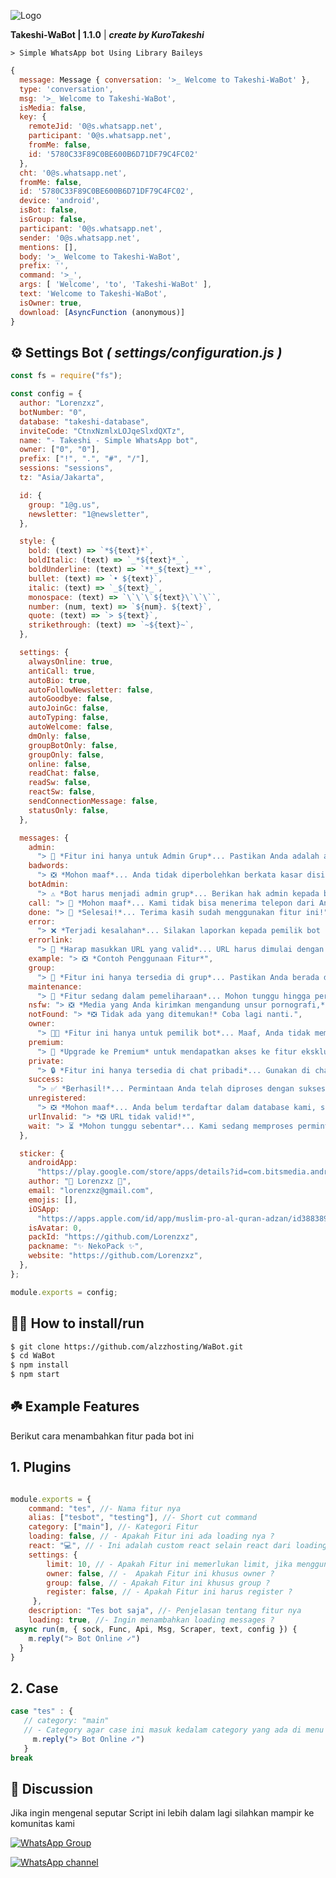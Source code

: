 ![Logo](https://files.catbox.moe/45rmzn.jpg)

**Takeshi-WaBot | 1.1.0** | ***create by KuroTakeshi***


```> Simple WhatsApp bot Using Library Baileys```

```javascript
{
  message: Message { conversation: '>_ Welcome to Takeshi-WaBot' },
  type: 'conversation',
  msg: '>_ Welcome to Takeshi-WaBot',
  isMedia: false,
  key: {
    remoteJid: '0@s.whatsapp.net',
    participant: '0@s.whatsapp.net',
    fromMe: false,
    id: '5780C33F89C0BE600B6D71DF79C4FC02'
  },
  cht: '0@s.whatsapp.net',
  fromMe: false,
  id: '5780C33F89C0BE600B6D71DF79C4FC02',
  device: 'android',
  isBot: false,
  isGroup: false,
  participant: '0@s.whatsapp.net',
  sender: '0@s.whatsapp.net',
  mentions: [],
  body: '>_ Welcome to Takeshi-WaBot',
  prefix: '',
  command: '>_',
  args: [ 'Welcome', 'to', 'Takeshi-WaBot' ],
  text: 'Welcome to Takeshi-WaBot',
  isOwner: true,
  download: [AsyncFunction (anonymous)]
}
```
## ⚙️ Settings Bot ***( settings/configuration.js )***

```javascript
const fs = require("fs");

const config = {
  author: "Lorenzxz",
  botNumber: "0",
  database: "takeshi-database",
  inviteCode: "CtnxNzmlxLOJqeSlxdQXTz",
  name: "- Takeshi - Simple WhatsApp bot",
  owner: ["0", "0"],
  prefix: ["!", ".", "#", "/"],
  sessions: "sessions",
  tz: "Asia/Jakarta",

  id: {
    group: "1@g.us",
    newsletter: "1@newsletter",
  },

  style: {
    bold: (text) => `*${text}*`,
    boldItalic: (text) => `_*${text}*_`,
    boldUnderline: (text) => `**_${text}_**`,
    bullet: (text) => `• ${text}`,
    italic: (text) => `_${text}_`,
    monospace: (text) => `\`\`\`${text}\`\`\``,
    number: (num, text) => `${num}. ${text}`,
    quote: (text) => `> ${text}`,
    strikethrough: (text) => `~${text}~`,
  },

  settings: {
    alwaysOnline: true,
    antiCall: true,
    autoBio: true,
    autoFollowNewsletter: false,
    autoGoodbye: false,
    autoJoinGc: false,
    autoTyping: false,
    autoWelcome: false,
    dmOnly: false,
    groupBotOnly: false,
    groupOnly: false,
    online: false,
    readChat: false,
    readSw: false,
    reactSw: false,
    sendConnectionMessage: false,
    statusOnly: false,
  },

  messages: {
    admin:
      "> 👮 *Fitur ini hanya untuk Admin Grup*... Pastikan Anda adalah admin untuk menggunakannya.",
    badwords:
      "> ❎ *Mohon maaf*... Anda tidak diperbolehkan berkata kasar disini, saya akan menghapus pesan anda",
    botAdmin:
      "> ⚠️ *Bot harus menjadi admin grup*... Berikan hak admin kepada bot untuk menggunakan fitur ini.",
    call: "> 🚫 *Mohon maaf*... Kami tidak bisa menerima telepon dari Anda, anti call aktif!",
    done: "> 🎉 *Selesai!*... Terima kasih sudah menggunakan fitur ini!",
    error:
      "> ❌ *Terjadi kesalahan*... Silakan laporkan kepada pemilik bot untuk diperbaiki.",
    errorlink:
      "> 🔗 *Harap masukkan URL yang valid*... URL harus dimulai dengan 'https://'.",
    example: "> ❎ *Contoh Penggunaan Fitur*",
    group:
      "> 👥 *Fitur ini hanya tersedia di grup*... Pastikan Anda berada di grup WhatsApp untuk mengakses fitur ini.",
    maintenance:
      "> 🚧 *Fitur sedang dalam pemeliharaan*... Mohon tunggu hingga perbaikan selesai.",
    nsfw: "> ❎ *Media yang Anda kirimkan mengandung unsur pornografi,* kami akan menghapus-nya.",
    notFound: "> *❎ Tidak ada yang ditemukan!* Coba lagi nanti.",
    owner:
      "> 🧑‍💻 *Fitur ini hanya untuk pemilik bot*... Maaf, Anda tidak memiliki akses ke fitur ini.",
    premium:
      "> 🥇 *Upgrade ke Premium* untuk mendapatkan akses ke fitur eksklusif, murah dan cepat! Hubungi admin untuk info lebih lanjut.",
    private:
      "> 🔒 *Fitur ini hanya tersedia di chat pribadi*... Gunakan di chat pribadi dengan bot.",
    success:
      "> ✅ *Berhasil!*... Permintaan Anda telah diproses dengan sukses.",
    unregistered:
      "> ❎ *Mohon maaf*... Anda belum terdaftar dalam database kami, silahkan daftar agar Anda dapat menggunakan fitur ini.\n\n> Ketik .daftar [nama Anda] agar Anda terdaftar.",
    urlInvalid: "> *❎ URL tidak valid!*",
    wait: "> ⏳ *Mohon tunggu sebentar*... Kami sedang memproses permintaan Anda, harap bersabar ya!",
  },

  sticker: {
    androidApp:
      "https://play.google.com/store/apps/details?id=com.bitsmedia.android.muslimpro",
    author: "🐾 Lorenzxz 🐾",
    email: "lorenzxz@gmail.com",
    emojis: [],
    iOSApp:
      "https://apps.apple.com/id/app/muslim-pro-al-quran-adzan/id388389451?|=id",
    isAvatar: 0,
    packId: "https://github.com/Lorenzxz",
    packname: "✨ NekoPack ✨",
    website: "https://github.com/Lorenzxz",
  },
};

module.exports = config;
```


## 👨‍💻 How to install/run


```bash
$ git clone https://github.com/alzzhosting/WaBot.git
$ cd WaBot
$ npm install
$ npm start
```

## ☘️ Example Features
Berikut cara menambahkan fitur pada bot ini

## 1. Plugins

```javascript

module.exports = {
    command: "tes", //- Nama fitur nya
    alias: ["tesbot", "testing"], //- Short cut command
    category: ["main"], //- Kategori Fitur 
    loading: false, // - Apakah Fitur ini ada loading nya ?
    react: "💻", // - Ini adalah custom react selain react dari loading
    settings: {
        limit: 10, // - Apakah Fitur ini memerlukan limit, jika menggunakan "true" maka akan menggunakan 1 limit 
        owner: false, // -  Apakah Fitur ini khusus owner ?
        group: false, // - Apakah Fitur ini khusus group ?
        register: false, // - Apakah Fitur ini harus register ?
     },
    description: "Tes bot saja", //- Penjelasan tentang fitur nya
    loading: true, //- Ingin menambahkan loading messages ?
 async run(m, { sock, Func, Api, Msg, Scraper, text, config }) {
    m.reply("> Bot Online ✓")
  }
}
```
## 2. Case

```javascript
case "tes" : {
   // category: "main" 
   // - Category agar case ini masuk kedalam category yang ada di menu
     m.reply("> Bot Online ✓")
   }
break
```
## 📢 Discussion 
Jika ingin mengenal seputar Script ini lebih dalam lagi
silahkan mampir ke komunitas kami

[![WhatsApp Group](https://img.shields.io/badge/WhatsApp%20Group-25D366?style=for-the-badge&logo=whatsapp&logoColor=white)](https://chat.whatsapp.com/BSiAQ2Wn3Mp8egl7Y3qVgQ)

[![WhatsApp channel](https://img.shields.io/badge/WhatsApp%20Channel-25D366?style=for-the-badge&logo=whatsapp&logoColor=white)](https://whatsapp.com/channel/0029VbALRiqHltY7owUWhr3H)

